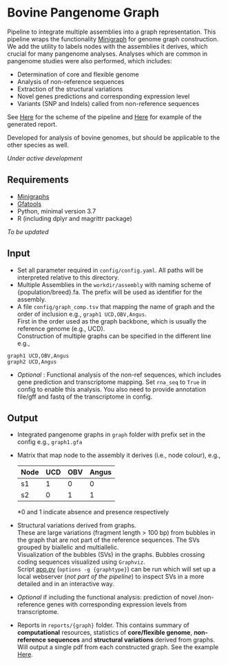 # Bovine Pangenome Graph

Pipeline to integrate multiple assemblies into a graph representation.
This pipeline wraps the functionality [Minigraph](https://github.com/lh3/minigraph) for genome graph construction. 
We add the utility to labels nodes with the assemblies it derives, which crucial for many pangenome analyses. 
Analyses which are common in pangenome studies were also performed, which includes:    
- Determination of core and flexible genome    
- Analysis of non-reference sequences    
- Extraction of the structural variations     
- Novel genes predictions and corresponding expression level     
- Variants (SNP and Indels) called from non-reference sequences     

See [Here](pipeline_scheme.pdf) for the scheme of the pipeline and [Here](reports/taurus_report.pdf) for example of the generated report. 

Developed for analysis of bovine genomes, but should be applicable to the other species as well.      

*Under active development*



**Requirements**
---
- [Minigraphs](https://github.com/lh3/minigraph) 
- [Gfatools](https://github.com/lh3/gfatools)
- Python, minimal version 3.7
- R (including dplyr and magrittr package)

*To be updated*

**Input**
---
- Set all parameter required in `config/config.yaml`. All paths will be interpreted relative to this directory. 
- Multiple Assemblies in the `workdir/assembly` with naming scheme of {population/breed}.fa. The prefix will be used as identifier for the assembly.
- A file `config/graph_comp.tsv` that mapping the name of graph and the order of inclusion e.g., `graph1 UCD,OBV,Angus`.    
First in the order used as the graph backbone, which is usually the reference genome (e.g., UCD).       
Construction of multiple graphs can be specified in the different line e.g., 

``` 
graph1 UCD,OBV,Angus 
graph2 UCD,Angus 
``` 
- *Optional* : Functional analysis of the non-ref sequences, which includes gene prediction and transcriptome mapping. 
Set `rna_seq` to `True` in config to enable this analysis. You also need to provide annotation file/gff and fastq of the transcriptome in config.  

**Output**
---
- Integrated pangenome graphs in `graph` folder with prefix set in the config e.g., `graph1.gfa`    
- Matrix that map node to the assembly it derives (i.e., node colour), e.g.,    

    |Node|UCD|OBV|Angus|   
    |-|-|-|-|
    |s1|1|0|0|
    |s2|0|1|1|

    *0 and 1 indicate absence and presence respectively

- Structural variations derived from graphs.      
These are large variations (fragment length > 100 bp) from bubbles in the graph that are
not part of the reference sequences. The SVs grouped by biallelic and multiallelic.        
Visualization of the bubbles (SVs) in the graphs. Bubbles crossing coding sequences visualized using `Graphviz`.       
Script [app.py](visualize/app.py) (`options -g {graphtype}`) can be run which will set up a local webserver (*not part of the pipeline*) to inspect SVs in a more detailed and in an interactive way. 

- *Optional* if including the functional analysis: prediction of novel /non-reference genes with corresponding expression levels from transcriptome. 

- Reports in `reports/{graph}` folder. This contains summary of **computational** resources, statistics of **core/flexible genome**, **non-reference sequences** and **structural variations** derived from graphs. 
Will output a single pdf from each constructed graph. See the example [Here](reports/taurus_report.pdf).


 

